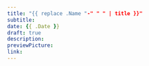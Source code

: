 ```yaml
---
title: "{{ replace .Name "-" " " | title }}"
subtitle:
date: {{ .Date }}
draft: true
description:
previewPicture:
link:
---
```



